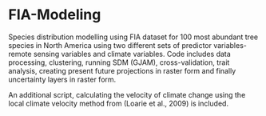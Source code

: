 # FIA-Modeling
Species distribution modelling using FIA dataset for 100 most abundant tree species in North America using two different sets of predictor variables- remote sensing variables and climate variables. Code includes data processing, clustering, running SDM (GJAM), cross-validation, trait analysis, creating present future projections in raster form and finally uncertainty layers in raster form. 

An additional script, calculating the velocity of climate change using the local climate velocity method from (Loarie et al., 2009) is included.

